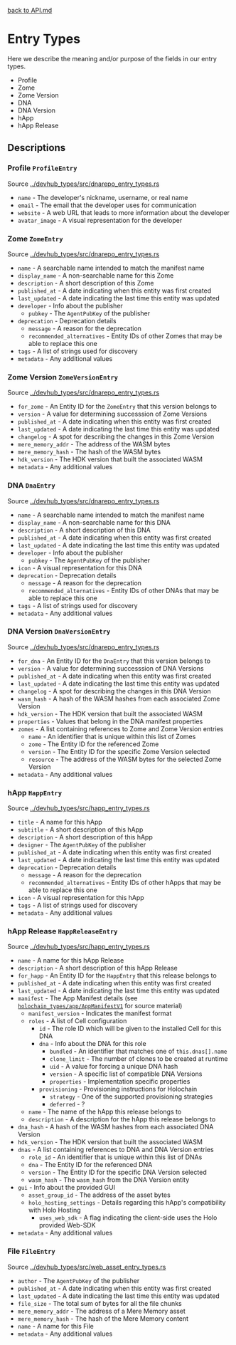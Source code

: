 [back to API.md](API.md)


# Entry Types
Here we describe the meaning and/or purpose of the fields in our entry types.

- Profile
- Zome
- Zome Version
- DNA
- DNA Version
- hApp
- hApp Release


## Descriptions

### Profile `ProfileEntry`
Source [../devhub_types/src/dnarepo_entry_types.rs](../devhub_types/src/dnarepo_entry_types.rs)

- `name` - The developer's nickname, username, or real name
- `email` - The email that the developer uses for communication
- `website` - A web URL that leads to more information about the developer
- `avatar_image` - A visual representation for the developer


### Zome `ZomeEntry`
Source [../devhub_types/src/dnarepo_entry_types.rs](../devhub_types/src/dnarepo_entry_types.rs)

- `name` - A searchable name intended to match the manifest name
- `display_name` - A non-searchable name for this Zome
- `description` - A short description of this Zome
- `published_at` - A date indicating when this entity was first created
- `last_updated` - A date indicating the last time this entity was updated
- `developer` - Info about the publisher
  - `pubkey` - The `AgentPubKey` of the publisher
- `deprecation` - Deprecation details
  - `message` - A reason for the deprecation
  - `recommended_alternatives` - Entity IDs of other Zomes that may be able to replace this one
- `tags` - A list of strings used for discovery
- `metadata` - Any additional values


### Zome Version `ZomeVersionEntry`
Source [../devhub_types/src/dnarepo_entry_types.rs](../devhub_types/src/dnarepo_entry_types.rs)

- `for_zome` - An Entity ID for the `ZomeEntry` that this version belongs to
- `version` - A value for determining successsion of Zome Versions
- `published_at` - A date indicating when this entity was first created
- `last_updated` - A date indicating the last time this entity was updated
- `changelog` - A spot for describing the changes in this Zome Version
- `mere_memory_addr` - The address of the WASM bytes
- `mere_memory_hash` - The hash of the WASM bytes
- `hdk_version` - The HDK version that built the associated WASM
- `metadata` - Any additional values


### DNA `DnaEntry`
Source [../devhub_types/src/dnarepo_entry_types.rs](../devhub_types/src/dnarepo_entry_types.rs)

- `name` - A searchable name intended to match the manifest name
- `display_name` - A non-searchable name for this DNA
- `description` - A short description of this DNA
- `published_at` - A date indicating when this entity was first created
- `last_updated` - A date indicating the last time this entity was updated
- `developer` - Info about the publisher
  - `pubkey` - The `AgentPubKey` of the publisher
- `icon` - A visual representation for this DNA
- `deprecation` - Deprecation details
  - `message` - A reason for the deprecation
  - `recommended_alternatives` - Entity IDs of other DNAs that may be able to replace this one
- `tags` - A list of strings used for discovery
- `metadata` - Any additional values


### DNA Version `DnaVersionEntry`
Source [../devhub_types/src/dnarepo_entry_types.rs](../devhub_types/src/dnarepo_entry_types.rs)

- `for_dna` - An Entity ID for the `DnaEntry` that this version belongs to
- `version` - A value for determining successsion of DNA Versions
- `published_at` - A date indicating when this entity was first created
- `last_updated` - A date indicating the last time this entity was updated
- `changelog` - A spot for describing the changes in this DNA Version
- `wasm_hash` - A hash of the WASM hashes from each associated Zome Version
- `hdk_version` - The HDK version that built the associated WASM
- `properties` - Values that belong in the DNA manifest properties
- `zomes` - A list containing references to Zome and Zome Version entries
  - `name` - An identifier that is unique within this list of Zomes
  - `zome` - The Entity ID for the referenced Zome
  - `version` - The Entity ID for the specific Zome Version selected
  - `resource` - The address of the WASM bytes for the selected Zome Version
- `metadata` - Any additional values


### hApp `HappEntry`
Source [../devhub_types/src/happ_entry_types.rs](../devhub_types/src/happ_entry_types.rs)

- `title` - A name for this hApp
- `subtitle` - A short description of this hApp
- `description` - A short description of this hApp
- `designer` - The `AgentPubKey` of the publisher
- `published_at` - A date indicating when this entity was first created
- `last_updated` - A date indicating the last time this entity was updated
- `deprecation` - Deprecation details
  - `message` - A reason for the deprecation
  - `recommended_alternatives` - Entity IDs of other hApps that may be able to replace this one
- `icon` - A visual representation for this hApp
- `tags` - A list of strings used for discovery
- `metadata` - Any additional values


### hApp Release `HappReleaseEntry`
Source [../devhub_types/src/happ_entry_types.rs](../devhub_types/src/happ_entry_types.rs)

- `name` - A name for this hApp Release
- `description` - A short description of this hApp Release
- `for_happ` - An Entity ID for the `HappEntry` that this release belongs to
- `published_at` - A date indicating when this entity was first created
- `last_updated` - A date indicating the last time this entity was updated
- `manifest` - The App Manifest details (see
  [`holochain_types/app/AppManifestV1`](https://docs.rs/holochain_types/0.0.*/holochain_types/app/struct.AppManifestV1.html)
  for source material)
  - `manifest_version` - Indicates the manifest format
  - `roles` - A list of Cell configuration
    - `id` - The role ID which will be given to the installed Cell for this DNA
    - `dna` - Info about the DNA for this role
      - `bundled` - An identifier that matches one of `this.dnas[].name`
      - `clone_limit` - The number of clones to be created at runtime
      - `uid` - A value for forcing a unique DNA hash
      - `version` - A specific list of compatible DNA Versions
      - `properties` - Implementation specific properties
    - `provisioning` - Provisioning instructions for Holochain
      - `strategy` - One of the supported provisioning strategies
      - `deferred` - ?
  - `name` - The name of the hApp this release belongs to
  - `description` - A description for the hApp this release belongs to
- `dna_hash` - A hash of the WASM hashes from each associated DNA Version
- `hdk_version` - The HDK version that built the associated WASM
- `dnas` - A list containing references to DNA and DNA Version entries
  - `role_id` - An identifier that is unique within this list of DNAs
  - `dna` - The Entity ID for the referenced DNA
  - `version` - The Entity ID for the specific DNA Version selected
  - `wasm_hash` - The `wasm_hash` from the DNA Version entity
- `gui` - Info about the provided GUI
  - `asset_group_id` - The address of the asset bytes
  - `holo_hosting_settings` - Details regarding this hApp's compatibility with Holo Hosting
    - `uses_web_sdk` - A flag indicating the client-side uses the Holo provided Web-SDK
- `metadata` - Any additional values


### File `FileEntry`
Source [../devhub_types/src/web_asset_entry_types.rs](../devhub_types/src/web_asset_entry_types.rs)

- `author` - The `AgentPubKey` of the publisher
- `published_at` - A date indicating when this entity was first created
- `last_updated` - A date indicating the last time this entity was updated
- `file_size` - The total sum of bytes for all the file chunks
- `mere_memory_addr` - The address of a Mere Memory asset
- `mere_memory_hash` - The hash of the Mere Memory content
- `name` - A name for this File
- `metadata` - Any additional values
